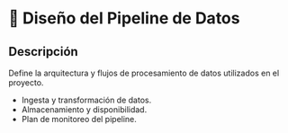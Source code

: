 # 🔄 Diseño del Pipeline de Datos
## Descripción
Define la arquitectura y flujos de procesamiento de datos utilizados en el proyecto.

- Ingesta y transformación de datos.
- Almacenamiento y disponibilidad.
- Plan de monitoreo del pipeline.
